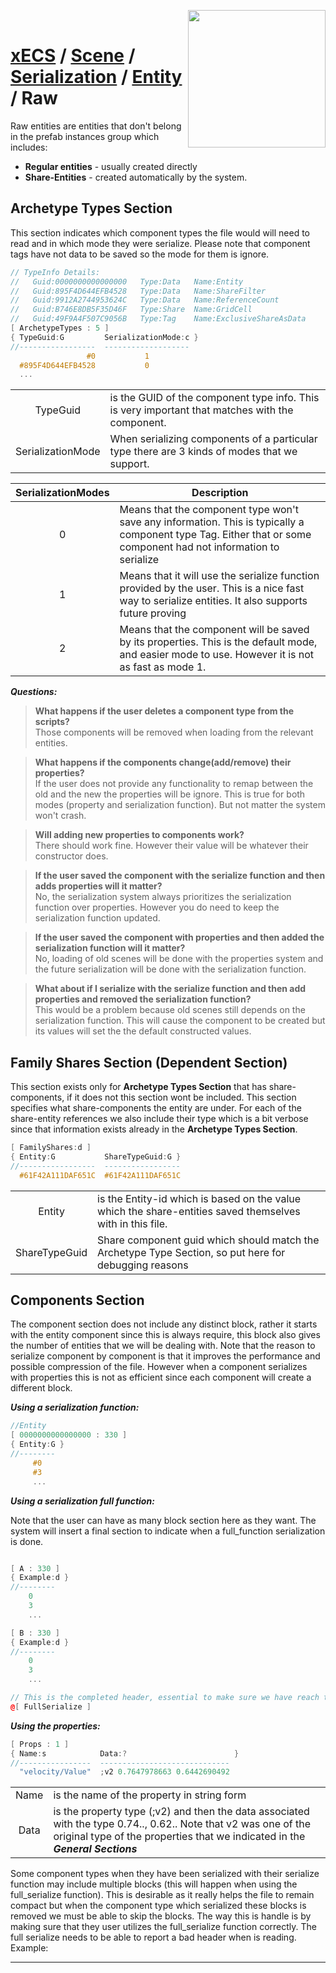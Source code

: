 <img src="https://i.imgur.com/TyjrCTS.jpg" align="right" width="220px" /><br>
# [xECS](xecs.md) / [Scene](xecs_scene.md) / [Serialization](xecs_scene_serialization.md) / [Entity](xecs_scene_serialization_entity.md) / Raw

Raw entities are entities that don't belong in the prefab instances group which includes:

* **Regular entities** - usually created directly
* **Share-Entities** - created automatically by the system.

## Archetype Types Section

This section indicates which component types the file would will need to read and in which mode they were serialize. Please note that component tags have not data to be saved so the mode for them is ignore.

~~~cpp
// TypeInfo Details: 
//   Guid:0000000000000000   Type:Data   Name:Entity
//   Guid:895F4D644EFB4528   Type:Data   Name:ShareFilter
//   Guid:9912A2744953624C   Type:Data   Name:ReferenceCount
//   Guid:B746E8DB5F35D46F   Type:Share  Name:GridCell
//   Guid:49F9A4F507C9056B   Type:Tag    Name:ExclusiveShareAsData
[ ArchetypeTypes : 5 ]
{ TypeGuid:G         SerializationMode:c }
//-----------------  -------------------
                 #0           1         
  #895F4D644EFB4528           0         
  ...
~~~

|||
|:------------------:|-------------|
| TypeGuid           | is the GUID of the component type info. This is very important that matches with the component. |
| SerializationMode  | When serializing components of a particular type there are 3 kinds of modes that we support.    |

|SerializationModes|Description|
|:--:|-----------|
| 0 | Means that the component type won't save any information. This is typically a component type Tag. Either that or some component had not information to serialize|
| 1 | Means that it will use the serialize function provided by the user. This is a nice fast way to serialize entities. It also supports future proving|
| 2 | Means that the component will be saved by its properties. This is the default mode, and easier mode to use. However it is not as fast as mode 1.|

***Questions:***

> **What happens if the user deletes a component type from the scripts?**<br>
Those components will be removed when loading from the relevant entities.

> **What happens if the components change(add/remove) their properties?**<br>
If the user does not provide any functionality to remap between the old and the new the properties will be ignore. This is true for both modes (property and serialization function). But not matter the system won't crash.

> **Will adding new properties to components work?** <br>
There should work fine. However their value will be whatever their constructor does. 

> **If the user saved the component with the serialize function and then adds properties will it matter?**<br>
No, the serialization system always prioritizes the serialization function over properties. However you do need to keep the serialization function updated.

> **If the user saved the component with properties and then added the serialization function will it matter?**<br>
No, loading of old scenes will be done with the properties system and the future serialization will be done with the serialization function.

> **What about if I serialize with the serialize function and then add properties and removed the serialization function?**<br>
This would be a problem because old scenes still depends on the serialization function. This will cause the component to be created but its values will set the the default constructed values.

## Family Shares Section (Dependent Section)

This section exists only for **Archetype Types Section** that has share-components, if it does not this section wont be included. This section specifies what share-components the entity are under. For each of the share-entity references we also include their type which is a bit verbose since that information exists already in the **Archetype Types Section**.

~~~cpp
[ FamilyShares:d ]
{ Entity:G           ShareTypeGuid:G }
//-----------------  -----------------
  #61F42A111DAF651C  #61F42A111DAF651C
~~~

|||
|:------------------:|-------------|
| Entity             | is the Entity-id which is based on the value which the share-entities saved themselves with in this file. |
| ShareTypeGuid      | Share component guid which should match the Archetype Type Section, so put here for debugging reasons |

<a name="components_section"></a>
## Components Section

The component section does not include any distinct block, rather it starts with the entity component since this is always require, this block also gives the number of entities that we will be dealing with. Note that the reason to serialize component by component is that it improves the performance and possible compression of the file. However when a component serializes with properties this is not as efficient since each component will create a different block.

***Using a serialization function:***
~~~cpp
//Entity
[ 0000000000000000 : 330 ]
{ Entity:G }
//--------
     #0   
     #3   
     ...
~~~


***Using a serialization full function:***

Note that the user can have as many block section here as they want. The system will insert a final section to indicate when a full_function serialization is done.
~~~cpp

[ A : 330 ]
{ Example:d }
//--------
    0   
    3   
    ...

[ B : 330 ]
{ Example:d }
//--------
    0   
    3   
    ...

// This is the completed header, essential to make sure we have reach the end of a full serialize
@[ FullSerialize ]
~~~

***Using the properties:***
~~~cpp
[ Props : 1 ]
{ Name:s            Data:?                        }
//----------------  -----------------------------
  "velocity/Value"  ;v2 0.7647978663 0.6442690492
~~~

|||
|:------------------:|-------------|
| Name               | is the name of the property in string form |
| Data               | is the property type (;v2) and then the data associated with the type 0.74.., 0.62.. Note that v2 was one of the original type of the properties that we indicated in the ***General Sections*** |


Some component types when they have been serialized with their serialize function may include multiple blocks (this will happen when using the full_serialize function). This is desirable as it really helps the file to remain compact but when the component type which serialized these blocks is removed we must be able to skip the blocks. The way this is handle is by making sure that they user utilizes the full_serialize function correctly. The full serialize needs to be able to report a bad header when is reading. Example:

---